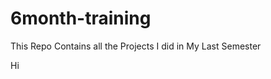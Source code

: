 # 6month-training
This Repo Contains all the Projects I did in My Last Semester

<html><color>Hi</color></html
